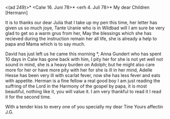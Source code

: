 <(ad 249)>* <Calw 16. Juni 78>*
 <erh 4. Juli 78>*
My dear Children [Hermann]

It is to thanks our dear Julia that I take up my pen this time, her letter has given us so much joye, Tante Uranie who is in Wildbad will I am sure be very glad to get so a warm grus from her, May the blessings which she has recieved during the instruction remain her all life, she is already a help to papa and Mama which is to say much.

David has just left us he came this morning <Pfingstmontag>*, Anna Gundert who has spent 10 days in Calw has gone back with him, I pity her for she is not yet well not sound in mind, she is a heavy burden on Adolph; but he might also care more for her or have more pity with her for she is ill in her mind, Adelle Hesse has been very ill with scarlat fever, now she has less fever and eats with appetite. Herman is a fine fellow a real good boy I am just reading the suffring of the Lord in the Harmony of the gospel by papa, it is most beautiful, nothing like it, you will value it. I am very thankful to read it I read it for the second time.

With a tender kiss to every one of you specially my dear Tine  Yours affectin J.G.
